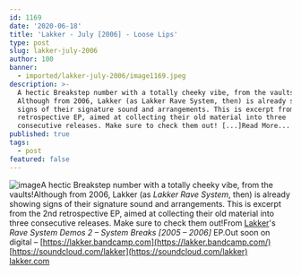 ```yaml
---
id: 1169
date: '2020-06-18'
title: 'Lakker - July [2006] - Loose Lips'
type: post
slug: lakker-july-2006
author: 100
banner:
  - imported/lakker-july-2006/image1169.jpeg
description: >-
  A hectic Breakstep number with a totally cheeky vibe, from the vaults!
  Although from 2006, Lakker (as Lakker Rave System, then) is already showing
  signs of their signature sound and arrangements. This is excerpt from the 2nd
  retrospective EP, aimed at collecting their old material into three
  consecutive releases. Make sure to check them out! [...]Read More...
published: true
tags:
  - post
featured: false
---
```

![image](../imported/lakker-july-2006/image1169.jpeg)A hectic Breakstep number with a totally cheeky vibe, from the vaults!Although from 2006, Lakker (as _Lakker Rave System_, then) is already showing signs of their signature sound and arrangements. This is excerpt from the 2nd retrospective EP, aimed at collecting their old material into three consecutive releases. Make sure to check them out!From [Lakker](https://lakker.wordpress.com/)'s _Rave System Demos 2 – System Breaks \[2005 – 2006\]_ EP.Out soon on digital – [](https://lakker.bandcamp.com/)[https://lakker.bandcamp.com](https://lakker.bandcamp.com/)  
[](https://soundcloud.com/lakker)[https://soundcloud.com/lakker](https://soundcloud.com/lakker)  
[lakker.com](http://www.lakker.com/)